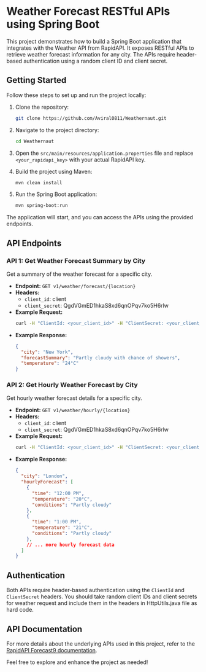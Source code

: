# Weather Forecast RESTful APIs using Spring Boot

This project demonstrates how to build a Spring Boot application that integrates with the Weather API from RapidAPI. It exposes RESTful APIs to retrieve weather forecast information for any city. The APIs require header-based authentication using a random client ID and client secret.

## Getting Started

Follow these steps to set up and run the project locally:

1. Clone the repository:

   ```bash
   git clone https://github.com/Aviral0811/Weathernaut.git
   ```

2. Navigate to the project directory:

   ```bash
   cd Weathernaut
   ```

3. Open the `src/main/resources/application.properties` file and replace `<your_rapidapi_key>` with your actual RapidAPI key.

4. Build the project using Maven:

   ```bash
   mvn clean install
   ```

5. Run the Spring Boot application:

   ```bash
   mvn spring-boot:run
   ```

The application will start, and you can access the APIs using the provided endpoints.

## API Endpoints

### API 1: Get Weather Forecast Summary by City

Get a summary of the weather forecast for a specific city.

- **Endpoint:** `GET v1/weather/forecast/{location}`
- **Headers:**
  - `client_id`: client
  - `client_secret`: QgdVGmED1hkaS8xd6qnOPqv7ko5H6rlw
- **Example Request:**
  ```bash
  curl -H "ClientId: <your_client_id>" -H "ClientSecret: <your_client_secret>" http://localhost:8080/weather/forecast-summary/NewYork
  ```
- **Example Response:**
  ```json
  {
    "city": "New York",
    "forecastSummary": "Partly cloudy with chance of showers",
    "temperature": "24°C"
  }
  ```

### API 2: Get Hourly Weather Forecast by City

Get hourly weather forecast details for a specific city.

- **Endpoint:** `GET v1/weather/hourly/{location}`
- **Headers:**
  - `client_id`: client
  - `client_secret`: QgdVGmED1hkaS8xd6qnOPqv7ko5H6rlw
- **Example Request:**
  ```bash
  curl -H "ClientId: <your_client_id>" -H "ClientSecret: <your_client_secret>" http://localhost:8080/weather/hourly-forecast/London
  ```
- **Example Response:**
  ```json
  {
    "city": "London",
    "hourlyForecast": [
      {
        "time": "12:00 PM",
        "temperature": "20°C",
        "conditions": "Partly cloudy"
      },
      {
        "time": "1:00 PM",
        "temperature": "21°C",
        "conditions": "Partly cloudy"
      },
      // ... more hourly forecast data
    ]
  }
  ```

## Authentication

Both APIs require header-based authentication using the `ClientId` and `ClientSecret` headers. You should take random client IDs and client secrets for weather request and include them in the headers in HttpUtils.java file as hard code.

## API Documentation

For more details about the underlying APIs used in this project, refer to the [RapidAPI Forecast9 documentation](https://rapidapi.com/wettercom-wettercom-default/api/forecast9).

Feel free to explore and enhance the project as needed!
